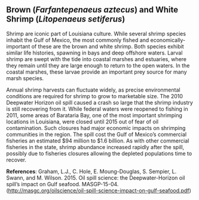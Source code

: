 ## Brown (*Farfantepenaeus aztecus*) and White Shrimp (*Litopenaeus setiferus*)
 
Shrimp are iconic part of Louisiana culture. While several shrimp species inhabit the Gulf of Mexico, the most commonly fished and economically-important of these are the brown and white shrimp. Both species exhibit similar life histories, spawning in bays and deep offshore waters. Larval shrimp are swept with the tide into coastal marshes and estuaries, where they remain until they are large enough to return to the open waters. In the coastal marshes, these larvae provide an important prey source for many marsh species.
 
Annual shrimp harvests can fluctuate widely, as precise environmental conditions are required for shrimp to grow to marketable size. The 2010 Deepwater Horizon oil spill caused a crash so large that the shrimp industry is still recovering from it. While federal waters were reopened to fishing in 2011, some areas of Barataria Bay, one of the most important shrimping locations in Louisiana, were closed until 2015 out of fear of oil contamination. Such closures had major economic impacts on shrimping communities in the region. The spill cost the Gulf of Mexico’s commercial fisheries an estimated $94 million to $1.6 billion. As with other commercial fisheries in the state, shrimp abundance increased rapidly after the spill, possibly due to fisheries closures allowing the depleted populations time to recover.
 
**References**: Graham, L.J., C. Hole, E. Moung-Douglas, S. Sempier, L. Swann, and M. Wilson. 2015. Oil spill science: the Deepwater-Horizon oil spill’s impact on Gulf seafood. MASGP-15-04. (http://masgc.org/oilscience/oil-spill-science-impact-on-gulf-seafood.pdf)
 
